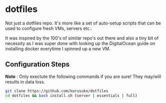 # dotfiles

Not just a dotfiles repo. It's more like a set of auto-setup scripts that can be used to configure fresh VMs, servers etc..

It was inspired by the 100's of similar repo's out there and also a tiny bit of necessity as I was super done with looking up the DigitalOcean guide on installing docker everytime I spinned up a new VM.
## Configuration Steps

**Note** : Only exectute the following commands if you are sure! They may/will results in data loss.


```bash
git clone https://github.com/korusuke/dotfiles
cd dotfiles && bash install.sh (server | essentials | full)
```
